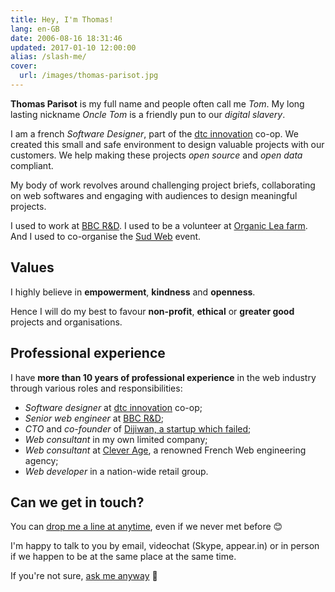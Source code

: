 ```yaml
---
title: Hey, I'm Thomas!
lang: en-GB
date: 2006-08-16 18:31:46
updated: 2017-01-10 12:00:00
alias: /slash-me/
cover:
  url: /images/thomas-parisot.jpg
---
```


**Thomas Parisot** is my full name and people often call me *Tom*.
My long lasting nickname *Oncle Tom* is a friendly pun to our *digital slavery*.

I am a french _Software Designer_, part of the [dtc innovation][] co-op.
We created this small and safe environment to design valuable projects with our customers. We help making these projects _open source_ and _open data_ compliant.

My body of work revolves around challenging project briefs, collaborating on web softwares and engaging with audiences to design meaningful projects.

I used to work at [BBC R&D][]. I used to be a volunteer at [Organic Lea farm][]. And I used to co-organise the [Sud Web][] event.


## Values

I highly believe in **empowerment**, **kindness** and **openness**.

Hence I will do my best to favour **non-profit**, **ethical** or **greater good** projects and organisations.


## Professional experience

I have **more than 10 years of professional experience** in the web industry through various roles and responsibilities:

- *Software designer* at [dtc innovation][] co-op;
- *Senior web engineer* at [BBC R&D][];
- *CTO* and *co-founder* of [Dijiwan, a startup which failed](/2014/why-our-startup-failed/);
- *Web consultant* in my own limited company;
- *Web consultant* at [Clever Age][], a renowned French Web engineering agency;
- *Web developer* in a nation-wide retail group.


## Can we get in touch?

You can [drop me a line at anytime][email], even if we never met before 😊

I'm happy to talk to you by email, videochat (Skype, appear.in) or in person if we happen to be at the same place at the same time.

If you're not sure, [ask me anyway][email] 🙂

[email]: mailto:&#104;&#105;&#064;&#111;&#110;&#099;&#108;&#101;&#116;&#111;&#109;&#046;&#105;&#111;
[BBC R&D]: https://bbc.co.uk/rd
[Clever Age]: http://www.clever-age.com/
[dtc innovation]: https://dtc-innovation.org
[Sud Web]: https://sudweb.fr/
[Organic Lea farm]: https://www.organiclea.org.uk

